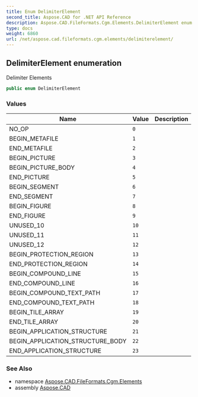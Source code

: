 ```yaml
---
title: Enum DelimiterElement
second_title: Aspose.CAD for .NET API Reference
description: Aspose.CAD.FileFormats.Cgm.Elements.DelimiterElement enum. Delimiter Elements
type: docs
weight: 6860
url: /net/aspose.cad.fileformats.cgm.elements/delimiterelement/
---
```

## DelimiterElement enumeration

Delimiter Elements

```csharp
public enum DelimiterElement
```

### Values

| Name | Value | Description |
| --- | --- | --- |
| NO_OP | `0` |  |
| BEGIN_METAFILE | `1` |  |
| END_METAFILE | `2` |  |
| BEGIN_PICTURE | `3` |  |
| BEGIN_PICTURE_BODY | `4` |  |
| END_PICTURE | `5` |  |
| BEGIN_SEGMENT | `6` |  |
| END_SEGMENT | `7` |  |
| BEGIN_FIGURE | `8` |  |
| END_FIGURE | `9` |  |
| UNUSED_10 | `10` |  |
| UNUSED_11 | `11` |  |
| UNUSED_12 | `12` |  |
| BEGIN_PROTECTION_REGION | `13` |  |
| END_PROTECTION_REGION | `14` |  |
| BEGIN_COMPOUND_LINE | `15` |  |
| END_COMPOUND_LINE | `16` |  |
| BEGIN_COMPOUND_TEXT_PATH | `17` |  |
| END_COMPOUND_TEXT_PATH | `18` |  |
| BEGIN_TILE_ARRAY | `19` |  |
| END_TILE_ARRAY | `20` |  |
| BEGIN_APPLICATION_STRUCTURE | `21` |  |
| BEGIN_APPLICATION_STRUCTURE_BODY | `22` |  |
| END_APPLICATION_STRUCTURE | `23` |  |

### See Also

* namespace [Aspose.CAD.FileFormats.Cgm.Elements](../../aspose.cad.fileformats.cgm.elements/)
* assembly [Aspose.CAD](../../)


